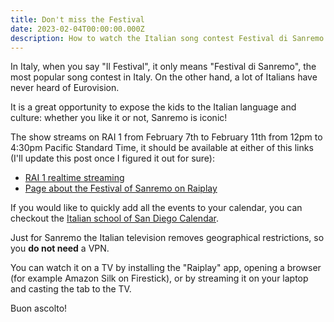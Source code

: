 ```yaml
---
title: Don't miss the Festival
date: 2023-02-04T00:00:00.000Z
description: How to watch the Italian song contest Festival di Sanremo
---
```


In Italy, when you say "Il Festival", it only means "Festival di Sanremo", the most popular song contest in Italy. On the other hand, a lot of Italians have never heard of Eurovision.

It is a great opportunity to expose the kids to the Italian language and culture: whether you like it or not, Sanremo is iconic!

The show streams on RAI 1 from February 7th to February 11th from 12pm to 4:30pm Pacific Standard Time, it should be available at either of this links (I'll update this post once I figured it out for sure):

* [RAI 1 realtime streaming](https://www.raiplay.it/dirette/rai1)
* [Page about the Festival of Sanremo on Raiplay](https://www.rai.it/programmi/sanremo/)

If you would like to quickly add all the events to your calendar, you can checkout the [Italian school of San Diego Calendar](https://www.italianschoolsd.com/calendar/).

Just for Sanremo the Italian television removes geographical restrictions, so you **do not need** a VPN.

You can watch it on a TV by installing the "Raiplay" app, opening a browser (for example Amazon Silk on Firestick), or by streaming it on your laptop and casting the tab to the TV.

Buon ascolto!

